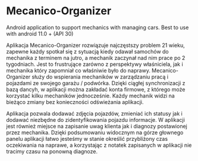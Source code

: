 # Mecanico-Organizer
Android application to support mechanics with managing cars.
Best to use with android 11.0 + (API 30)

Aplikacja Mecanico-Organizer rozwiązuje najczęstszy problem 21 wieku, 
zapewne każdy spotkał się z sytuacją kiedy odawał samochów do mechanika z terminem na jutro, a mechanik zaczynał nad nim prace po 2 tygodniach. 
Jest to frustrujące zarówno z perspektywy właśniciela, jak i mechanika który zapomniał co właśniwie było do naprawy.
Mecanico-Organizer służy do wspierania mechaników w zarządzaniu pracą i pojazdami ze swojego garażu / podwórka.
Dzięki ciągłej synchronizacji z bazą dancyh, w aplikacji można zakładać konta firmowe, z którego może korzystać kilku mechaników jednocześnie.
Każdy mechanik widzi na bieżąco zmiany bez konieczności odświeżania aplikacji.

Aplikacja pozwala dodawać zdjęcia pojazdów, zmieniać ich statusy jak i dodawać niezbędne do zidentyfikowania pojazdu informacje.
W aplikacji jest również miejsce na zapisanie uwag klienta jak i diagnozy postawionej przez mechanika.
Dzięki podsumowaniu widocznym na górze głownego panelu aplikacji łatwo jesteśmy w stanie określić przybliżony czas oczekiwania na naprawe,
a korzystając z notatek zapisanych w aplikacji nie tracimy czasu na ponowną diagnoze.
